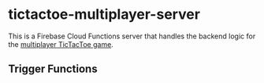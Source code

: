 # tictactoe-multiplayer-server

This is a Firebase Cloud Functions server that handles the backend logic for the [multiplayer TicTacToe game](https://github.com/kennethlng/tictactoe-multiplayer).

## Trigger Functions

